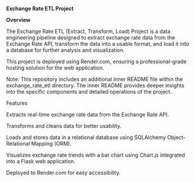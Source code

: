 **Exchange Rate ETL Project**

**Overview**

The Exchange Rate ETL (Extract, Transform, Load) Project is a data engineering pipeline designed to extract exchange rate data from the Exchange Rate API, transform the data into a usable format, and load it into a database for further analysis and visualization.

This project is deployed using Render.com, ensuring a professional-grade hosting solution for the web application.

Note: This repository includes an additional inner README file within the exchange_rate_etl directory. The inner README provides deeper insights into the specific components and detailed operations of the project.

Features

Extracts real-time exchange rate data from the Exchange Rate API.

Transforms and cleans data for better usability.

Loads and stores data in a relational database using SQLAlchemy Object-Relational Mapping (ORM).

Visualizes exchange rate trends with a bar chart using Chart.js integrated into a Flask web application.

Deployed to Render.com for easy accessibility.
